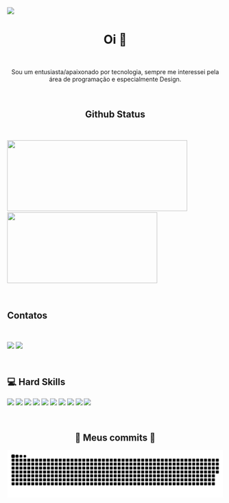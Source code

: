 <h4 align="center">
<img src="animation.gif" alt="">
</h4>

<img src="https://AugustoEstevaoMonte.wrapped.run">

<p style="text-align: center;">

<h1 align="center"> Oi 👋</h1><br>

<p align="center">Sou um entusiasta/apaixonado por tecnologia, sempre me interessei pela área de programação e especialmente Design.</p>


<br><h2 align="center">Github Status</h2><br>

<p>
<img src="https://github-readme-stats.vercel.app/api?username=augustoestevaomonte&show_icons=true&theme=highcontrast&hide_border=true&layout=compact" width="420" height="165">
<img src="https://github-readme-stats.vercel.app/api/top-langs/?username=augustoestevaomonte&layout=compact&theme=highcontrast&hide_border=true" width="350" height="165">
</p><br>

<h2>Contatos</h2><br>

<p>
  <img src="https://img.shields.io/badge/LinkedIn-0077B5?style=for-the-badge&logo=linkedin&logoColor=white&link=https://www.linkedin.com/in/augusto-estev%C3%A3o-monte-448a80136/">
  <img src="https://img.shields.io/badge/Telegram-2CA5E0?style=for-the-badge&logo=telegram&logoColor=white&logo=telegram&logoColor=white&link=https://t.me/AugustoEs)](https://t.me/AugustoEs">
</p><br>


<h2>💻 Hard Skills</h2>
<p>
<img src="https://cdn.jsdelivr.net/gh/devicons/devicon/icons/typescript/typescript-original.svg" height="80" />  
<img src="https://cdn.jsdelivr.net/gh/devicons/devicon/icons/docker/docker-original.svg"  height="80" />
<img src="https://cdn.jsdelivr.net/gh/devicons/devicon/icons/nodejs/nodejs-plain-wordmark.svg" height="80" />
<img src="https://cdn.jsdelivr.net/gh/devicons/devicon/icons/php/php-original.svg" height="80" />
<img src="https://cdn.jsdelivr.net/gh/devicons/devicon/icons/react/react-original-wordmark.svg" height="80" />
<img src="https://cdn.jsdelivr.net/gh/devicons/devicon/icons/wordpress/wordpress-original.svg" height="80"/>
<img src="https://cdn.jsdelivr.net/gh/devicons/devicon/icons/sass/sass-original.svg" height="80" />
<img src="https://cdn.jsdelivr.net/gh/devicons/devicon/icons/tailwindcss/tailwindcss-original-wordmark.svg" height="80"/>
<img src="https://cdn.jsdelivr.net/gh/devicons/devicon/icons/bootstrap/bootstrap-original.svg" height="80"/>
<img src="https://cdn.jsdelivr.net/gh/devicons/devicon/icons/gulp/gulp-plain.svg" height="80" />
</p><br>


<h2 align="center">🐍 Meus commits 🐍</h2>

![](https://raw.githubusercontent.com/AugustoEstevaoMonte/augustoestevaomonte/master/github-user-contribution%20(1).svg)
